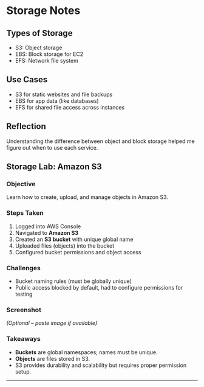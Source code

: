 # Storage Notes

## Types of Storage
- S3: Object storage
- EBS: Block storage for EC2
- EFS: Network file system

## Use Cases
- S3 for static websites and file backups
- EBS for app data (like databases)
- EFS for shared file access across instances

## Reflection
Understanding the difference between object and block storage helped me figure out when to use each service.

## Storage Lab: Amazon S3

### Objective
Learn how to create, upload, and manage objects in Amazon S3.

### Steps Taken
1. Logged into AWS Console
2. Navigated to **Amazon S3**
3. Created an **S3 bucket** with unique global name
4. Uploaded files (objects) into the bucket
5. Configured bucket permissions and object access

### Challenges
- Bucket naming rules (must be globally unique)
- Public access blocked by default, had to configure permissions for testing

### Screenshot
_(Optional – paste image if available)_

### Takeaways
- **Buckets** are global namespaces; names must be unique.
- **Objects** are files stored in S3.
- S3 provides durability and scalability but requires proper permission setup.

---